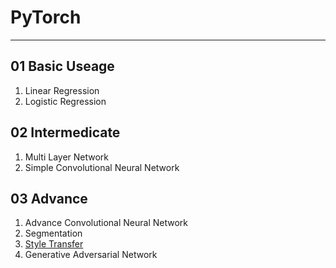# PyTorch
---

## 01 Basic Useage
1. Linear Regression
2. Logistic Regression
   
## 02 Intermedicate
1. Multi Layer Network
2. Simple Convolutional Neural Network

## 03 Advance
1. Advance Convolutional Neural Network
2. Segmentation
3. [Style Transfer]('https://github.com/kkkjerry/learning_framework/pytorch/03_Advance/Style_Transfer)
4. Generative Adversarial Network
